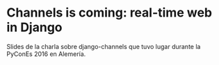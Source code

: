 # Channels is coming: real-time web in Django

Slides de la charla sobre django-channels que tuvo lugar durante la PyConEs 2016 en Alemería.
